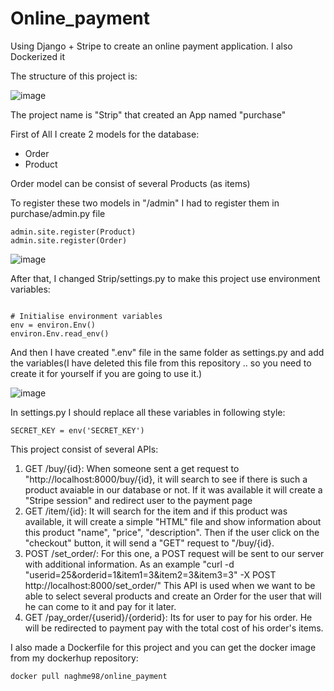 # Online_payment
Using Django + Stripe to create an online payment application. I also Dockerized it

The structure of this project is:

![image](https://user-images.githubusercontent.com/45916098/191798228-280be5f5-5011-449c-afa1-ab87742954ad.png)

The project name is "Strip" that created an App named "purchase"

First of All I create 2 models for the database:
- Order
- Product

Order model can be consist of several Products (as items)

To register these two models in "/admin" I had to register them in purchase/admin.py file


```
admin.site.register(Product)
admin.site.register(Order)
```

![image](https://user-images.githubusercontent.com/45916098/191799225-63201c4f-e5e4-43e2-bb89-c9f1c55e9640.png)

After that, I changed Strip/settings.py to make this project use environment variables:

```

# Initialise environment variables
env = environ.Env()
environ.Env.read_env()
```
And then I have created ".env" file in the same folder as settings.py and add the variables(I have deleted this file from this repository .. so you need to create it for yourself if you are going to use it.)

![image](https://user-images.githubusercontent.com/45916098/191800321-93a6ba4e-2b3a-4b21-b756-56a89d19d627.png)

In settings.py I should replace all these variables in following style:

```
SECRET_KEY = env('SECRET_KEY')
```


This project consist of several APIs:

1. GET /buy/{id}: When someone sent a get request to "http://localhost:8000/buy/{id}, it will search to see if there is such a product avaiable in our database or not. If it was available it will create a "Stripe session" and redirect user to the payment page
2. GET /item/{id}: It will search for the item and if this product was available, it will create a simple "HTML" file and show information about this product "name", "price", "description". Then if the user click on the "checkout" button, it will send a "GET" request to "/buy/{id}.
3. POST /set_order/: For this one, a POST request will be sent to our server with additional information.
As an example "curl -d "userid=25&orderid=1&item1=3&item2=3&item3=3" -X POST http://localhost:8000/set_order/"
This API is used when we want to be able to select several products and create an Order for the user that will he can come to it and pay for it later.
4. GET /pay_order/{userid}/{orderid}: Its for user to pay for his order. He will be redirected to payment pay with the total cost of his order's items.

I also made a Dockerfile for this project and you can get the docker image from my dockerhup repository:

```
docker pull naghme98/online_payment
```
